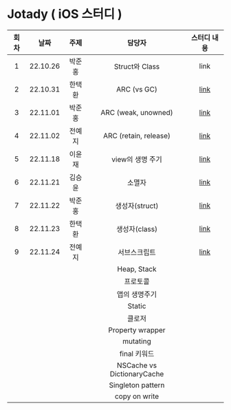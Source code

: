 # Jotady ( iOS 스터디 )

| 회차 | 날짜 | 주제 | 담당자 | 스터디 내용 |
|:---:|:---:|:---:|:---:|:---:|
|1|22.10.26|박준홍|Struct와 Class|link|
|2|22.10.31|한택환|ARC (vs GC)|[link](https://github.com/Chilli-Saewoo/Jotady/discussions/2)|
|3|22.11.01|박준홍|ARC (weak, unowned)|[link](https://github.com/Chilli-Saewoo/Jotady/discussions/6)|
|4|22.11.02|전예지|ARC (retain, release)|[link](https://github.com/Chilli-Saewoo/Jotady/discussions/7)|
|5|22.11.18|이윤재|view의 생명 주기|[link](https://github.com/Chilli-Saewoo/Jotady/discussions/8)|
|6|22.11.21|김승윤|소멸자|[link](https://github.com/Chilli-Saewoo/Jotady/discussions/9)|
|7|22.11.22|박준홍|생성자(struct)|[link](https://github.com/Chilli-Saewoo/Jotady/discussions/11)|
|8|22.11.23|한택환|생성자(class)|[link](https://github.com/Chilli-Saewoo/Jotady/discussions/12)|
|9|22.11.24|전예지|서브스크립트|[link](https://github.com/Chilli-Saewoo/Jotady/discussions/14)|
|| | |Heap, Stack| |
|| | |프로토콜| |
|| | |앱의 생명주기| |
|| | |Static| |
|| | |클로저| |
|| | |Property wrapper| |
|| | |mutating| |
|| | |final 키워드| |
|| | |NSCache vs DictionaryCache| |
|| | |Singleton pattern| |
|| | | copy on write | |


